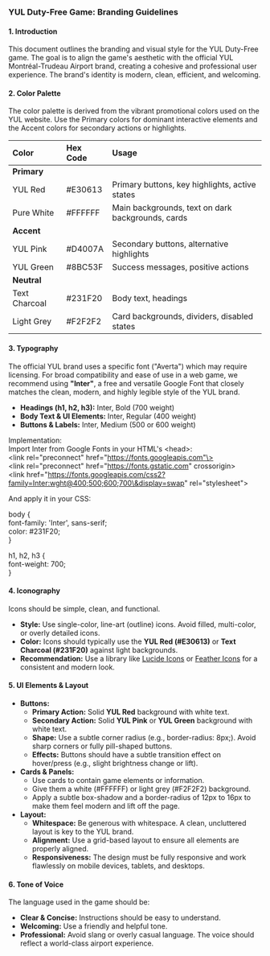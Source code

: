 ### **YUL Duty-Free Game: Branding Guidelines**

#### **1\. Introduction**

This document outlines the branding and visual style for the YUL Duty-Free game. The goal is to align the game's aesthetic with the official YUL Montréal-Trudeau Airport brand, creating a cohesive and professional user experience. The brand's identity is modern, clean, efficient, and welcoming.

#### **2\. Color Palette**

The color palette is derived from the vibrant promotional colors used on the YUL website. Use the Primary colors for dominant interactive elements and the Accent colors for secondary actions or highlights.

| Color | Hex Code | Usage |
| :---- | :---- | :---- |
| **Primary** |  |  |
| YUL Red | \#E30613 | Primary buttons, key highlights, active states |
| Pure White | \#FFFFFF | Main backgrounds, text on dark backgrounds, cards |
| **Accent** |  |  |
| YUL Pink | \#D4007A | Secondary buttons, alternative highlights |
| YUL Green | \#8BC53F | Success messages, positive actions |
| **Neutral** |  |  |
| Text Charcoal | \#231F20 | Body text, headings |
| Light Grey | \#F2F2F2 | Card backgrounds, dividers, disabled states |

#### **3\. Typography**

The official YUL brand uses a specific font ("Averta") which may require licensing. For broad compatibility and ease of use in a web game, we recommend using **"Inter"**, a free and versatile Google Font that closely matches the clean, modern, and highly legible style of the YUL brand.

* **Headings (h1, h2, h3):** Inter, Bold (700 weight)  
* **Body Text & UI Elements:** Inter, Regular (400 weight)  
* **Buttons & Labels:** Inter, Medium (500 or 600 weight)

Implementation:  
Import Inter from Google Fonts in your HTML's \<head\>:  
\<link rel="preconnect" href="https://fonts.googleapis.com"\>  
\<link rel="preconnect" href="https://fonts.gstatic.com" crossorigin\>  
\<link href="https://fonts.googleapis.com/css2?family=Inter:wght@400;500;600;700\&display=swap" rel="stylesheet"\>

And apply it in your CSS:

body {  
  font-family: 'Inter', sans-serif;  
  color: \#231F20;  
}

h1, h2, h3 {  
  font-weight: 700;  
}

#### **4\. Iconography**

Icons should be simple, clean, and functional.

* **Style:** Use single-color, line-art (outline) icons. Avoid filled, multi-color, or overly detailed icons.  
* **Color:** Icons should typically use the **YUL Red (\#E30613)** or **Text Charcoal (\#231F20)** against light backgrounds.  
* **Recommendation:** Use a library like [Lucide Icons](https://lucide.dev/) or [Feather Icons](https://feathericons.com/) for a consistent and modern look.

#### **5\. UI Elements & Layout**

* **Buttons:**  
  * **Primary Action:** Solid **YUL Red** background with white text.  
  * **Secondary Action:** Solid **YUL Pink** or **YUL Green** background with white text.  
  * **Shape:** Use a subtle corner radius (e.g., border-radius: 8px;). Avoid sharp corners or fully pill-shaped buttons.  
  * **Effects:** Buttons should have a subtle transition effect on hover/press (e.g., slight brightness change or lift).  
* **Cards & Panels:**  
  * Use cards to contain game elements or information.  
  * Give them a white (\#FFFFFF) or light grey (\#F2F2F2) background.  
  * Apply a subtle box-shadow and a border-radius of 12px to 16px to make them feel modern and lift off the page.  
* **Layout:**  
  * **Whitespace:** Be generous with whitespace. A clean, uncluttered layout is key to the YUL brand.  
  * **Alignment:** Use a grid-based layout to ensure all elements are properly aligned.  
  * **Responsiveness:** The design must be fully responsive and work flawlessly on mobile devices, tablets, and desktops.

#### **6\. Tone of Voice**

The language used in the game should be:

* **Clear & Concise:** Instructions should be easy to understand.  
* **Welcoming:** Use a friendly and helpful tone.  
* **Professional:** Avoid slang or overly casual language. The voice should reflect a world-class airport experience.